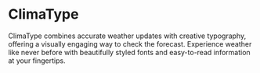 # ClimaType
ClimaType combines accurate weather updates with creative typography, offering a visually engaging way to check the forecast. Experience weather like never before with beautifully styled fonts and easy-to-read information at your fingertips.
